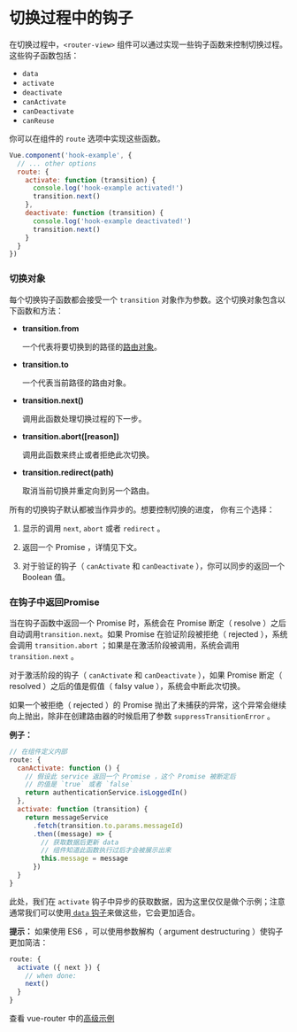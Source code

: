 # 切换过程中的钩子

在切换过程中，`<router-view>` 组件可以通过实现一些钩子函数来控制切换过程。这些钩子函数包括：

- `data`
- `activate`
- `deactivate`
- `canActivate`
- `canDeactivate`
- `canReuse`

你可以在组件的 `route` 选项中实现这些函数。

``` js
Vue.component('hook-example', {
  // ... other options
  route: {
    activate: function (transition) {
      console.log('hook-example activated!')
      transition.next()
    },
    deactivate: function (transition) {
      console.log('hook-example deactivated!')
      transition.next()
    }
  }
})
```

### 切换对象

每个切换钩子函数都会接受一个 `transition` 对象作为参数。这个切换对象包含以下函数和方法：

- **transition.from**

  一个代表将要切换到的路径的[路由对象](../route.md)。

- **transition.to**

  一个代表当前路径的路由对象。

- **transition.next()**

  调用此函数处理切换过程的下一步。

- **transition.abort([reason])**

  调用此函数来终止或者拒绝此次切换。

- **transition.redirect(path)**

  取消当前切换并重定向到另一个路由。

所有的切换钩子默认都被当作异步的。想要控制切换的进度， 你有三个选择：

1. 显示的调用 `next`, `abort` 或者 `redirect` 。

2. 返回一个 Promise ，详情见下文。

3. 对于验证的钩子（ `canActivate` 和 `canDeactivate` ），你可以同步的返回一个 Boolean 值。

### 在钩子中返回Promise

当在钩子函数中返回一个 Promise 时，系统会在 Promise 断定（ resolve ）之后自动调用`transition.next`。如果 Promise 在验证阶段被拒绝（ rejected ），系统会调用 `transition.abort` ；如果是在激活阶段被调用，系统会调用 `transition.next` 。

对于激活阶段的钩子（ `canActivate` 和 `canDeactivate` ），如果 Promise 断定（ resolved ）之后的值是假值（ falsy value ），系统会中断此次切换。

如果一个被拒绝（ rejected ）的 Promise 抛出了未捕获的异常，这个异常会继续向上抛出，除非在创建路由器的时候启用了参数 `suppressTransitionError` 。

**例子：**

``` js
// 在组件定义内部
route: {
  canActivate: function () {
    // 假设此 service 返回一个 Promise ，这个 Promise 被断定后
    // 的值是 `true` 或者 `false`
    return authenticationService.isLoggedIn()
  },
  activate: function (transition) {
    return messageService
      .fetch(transition.to.params.messageId)
      .then((message) => {
        // 获取数据后更新 data
        // 组件知道此函数执行过后才会被展示出来
        this.message = message
      })
  }
}
```

此处，我们在 `activate` 钩子中异步的获取数据，因为这里仅仅是做个示例；注意通常我们可以使用[ `data` 钩子](data.md)来做这些，它会更加适合。

**提示：** 如果使用 ES6 ，可以使用参数解构（ argument destructuring ）使钩子更加简洁：

``` js
route: {
  activate ({ next }) {
    // when done:
    next()
  }
}
```

查看 vue-router 中的[高级示例](https://github.com/vuejs/vue-router/tree/dev/example/advanced)
